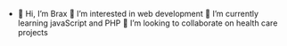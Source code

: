 - 👋 Hi, I’m Brax
👀 I’m interested in web development 
🌱 I’m currently learning javaScript and PHP
💞️ I’m looking to collaborate on health care projects

<!---
pinchezcode/pinchezcode is a ✨ special ✨ repository because its `README.md` (this file) appears on your GitHub profile.
You can click the Preview link to take a look at your changes.
--->
